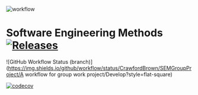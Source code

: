 

![workflow](https://github.com/CrawfordBrown/SEMGroupProject/actions/workflows/main.yml/badge.svg)


# Software Engineering Methods[![Releases](https://img.shields.io/github/release/CrawfordBrown/sem/all.svg?style=flat-square)](https://github.com/<github-username>/sem/releases)

![GitHub Workflow Status (branch)](https://img.shields.io/github/workflow/status/CrawfordBrown/SEMGroupProject/A workflow for group work project/Develop?style=flat-square)

[![codecov](https://codecov.io/gh/CrawfordBrown/SEMGroupProject/branch/main/graph/badge.svg?token=MNZBTXYGT0)](https://codecov.io/gh/CrawfordBrown/SEMGroupProject)
